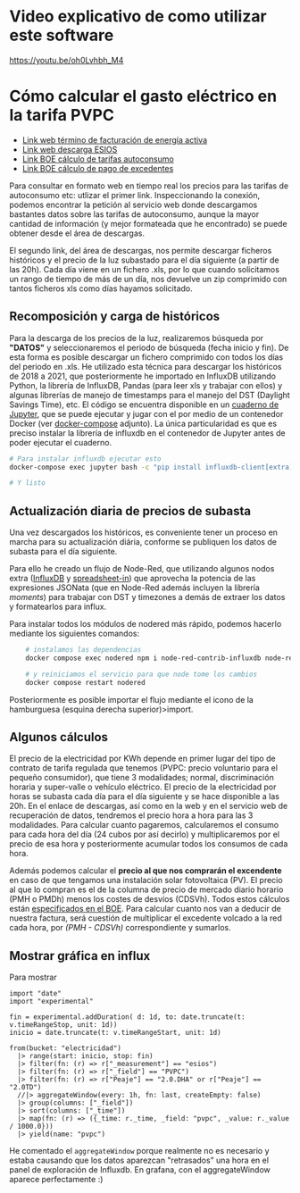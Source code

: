 # Video explicativo de como utilizar este software

https://youtu.be/oh0Lvhbh_M4

# Cómo calcular el gasto eléctrico en la tarifa PVPC

* [Link web término de facturación de energía activa](https://www.esios.ree.es/es/pvpc)
* [Link web descarga ESIOS](https://www.esios.ree.es/es/descargas?date_type=publicacion&start_date=01-06-2021&end_date=01-06-2021)
* [Link BOE cálculo de tarifas autoconsumo](https://www.boe.es/buscar/act.php?id=BOE-A-2014-3376)
* [Link BOE cálculo de pago de excedentes](https://www.boe.es/buscar/doc.php?id=BOE-A-2019-5089)

Para consultar en formato web en tiempo real los precios para las tarifas de autoconsumo etc: utlizar el primer link. Inspeccionando la conexión, podemos encontrar la petición al servicio web donde descargamos bastantes datos sobre las tarifas de autoconsumo, aunque la mayor cantidad de información (y mejor formateada que he encontrado) se puede obtener desde el área de descargas.

El segundo link, del área de descargas, nos permite descargar ficheros históricos y el precio de la luz subastado para el día siguiente (a partir de las 20h). Cada día viene en un fichero .xls, por lo que cuando solicitamos un rango de tiempo de más de un día, nos devuelve un zip comprimido con tantos ficheros xls como días hayamos solicitado.

## Recomposición y carga de históricos

Para la descarga de los precios de la luz, realizaremos búsqueda por **"DATOS"** y seleccionaremos el periodo de búsqueda (fecha inicio y fin). De esta forma es posible descargar un fichero comprimido con todos los días del periodo en .xls. He utilizado esta técnica para descargar los históricos de 2018 a 2021, que posteriormente he importado en InfluxDB utilizando Python, la librería de InfluxDB, Pandas (para leer xls y trabajar con ellos) y algunas librerías de manejo de timestamps para el manejo del DST (Daylight Savings Time), etc. El código se encuentra disponible en un [cuaderno de Jupyter](./work/Untitled.ipynb), que se puede ejecutar y jugar con el por medio de un contenedor Docker (ver [docker-compose](./docker-compose.yml) adjunto). La única particularidad es que es preciso instalar la librería de influxdb en el contenedor de Jupyter antes de poder ejecutar el cuaderno.

```bash
# Para instalar influxdb ejecutar esto
docker-compose exec jupyter bash -c "pip install influxdb-client[extra]"

# Y listo
```

## Actualización diaria de precios de subasta

Una vez descargados los históricos, es conveniente tener un proceso en marcha para su actualización diária, conforme se publiquen los datos de subasta para el día siguiente.

Para ello he creado un flujo de Node-Red, que utilizando algunos nodos extra ([InfluxDB](https://flows.nodered.org/node/node-red-contrib-influxdb) y [spreadsheet-in](https://flows.nodered.org/node/node-red-contrib-spreadsheet-in)) que aprovecha la potencia de las expresiones JSONata (que en Node-Red además incluyen la librería *moments*) para trabajar con DST y timezones a demás de extraer los datos y formatearlos para influx.

Para instalar todos los módulos de nodered más rápido, podemos hacerlo mediante los siguientes comandos:

```bash
    # instalamos las dependencias
    docker compose exec nodered npm i node-red-contrib-influxdb node-red-contrib-moment node-red-contrib-spreadsheet-in

    # y reiniciamos el servicio para que node tome los cambios
    docker compose restart nodered
```

Posteriormente es posible importar el flujo mediante el icono de la hamburguesa (esquina derecha superior)>import.

## Algunos cálculos

El precio de la electricidad por KWh depende en primer lugar del tipo de contrato de tarifa regulada que tenemos (PVPC: precio voluntario para el pequeño consumidor), que tiene 3 modalidades; normal, discriminación horaria y super-valle o vehículo eléctrico. El precio de la electricidad por horas se subasta cada día para el día siguiente y se hace disponible a las 20h. En el enlace de descargas, así como en la web y en el servicio web de recuperación de datos, tendremos el precio hora a hora para las 3 modalidades. Para calcular cuanto pagaremos, calcularemos el consumo para cada hora del día (24 cubos por así decirlo) y multiplicaremos por el precio de esa hora y posteriormente acumular todos los consumos de cada hora.

Además podemos calcular el **precio al que nos comprarán el excendente** en caso de que tengamos una instalación solar fotovoltaica (PV). El precio al que lo compran es el de la columna de precio de mercado diario horario (PMH o PMDh) menos los costes de desvíos (CDSVh). Todos estos cálculos están [especificados en el BOE](https://www.boe.es/buscar/act.php?id=BOE-A-2014-3376). Para calcular cuanto nos van a deducir de nuestra factura, será cuestión de multiplicar el excedente volcado a la red cada hora, por *(PMH - CDSVh)* correspondiente y sumarlos.

## Mostrar gráfica en influx

Para mostrar 

```flux
import "date"
import "experimental"

fin = experimental.addDuration( d: 1d, to: date.truncate(t: v.timeRangeStop, unit: 1d))
inicio = date.truncate(t: v.timeRangeStart, unit: 1d)

from(bucket: "electricidad")
  |> range(start: inicio, stop: fin)
  |> filter(fn: (r) => r["_measurement"] == "esios")
  |> filter(fn: (r) => r["_field"] == "PVPC")
  |> filter(fn: (r) => r["Peaje"] == "2.0.DHA" or r["Peaje"] == "2.0TD")
  //|> aggregateWindow(every: 1h, fn: last, createEmpty: false)
  |> group(columns: ["_field"])
  |> sort(columns: ["_time"])
  |> map(fn: (r) => ({_time: r._time, _field: "pvpc", _value: r._value / 1000.0}))
  |> yield(name: "pvpc")
```

He comentado el `aggregateWindow` porque realmente no es necesario y estaba causando que los datos aparezcan "retrasados" una hora en el panel de exploración de Influxdb. En grafana, con el aggregateWindow aparece perfectamente :)

